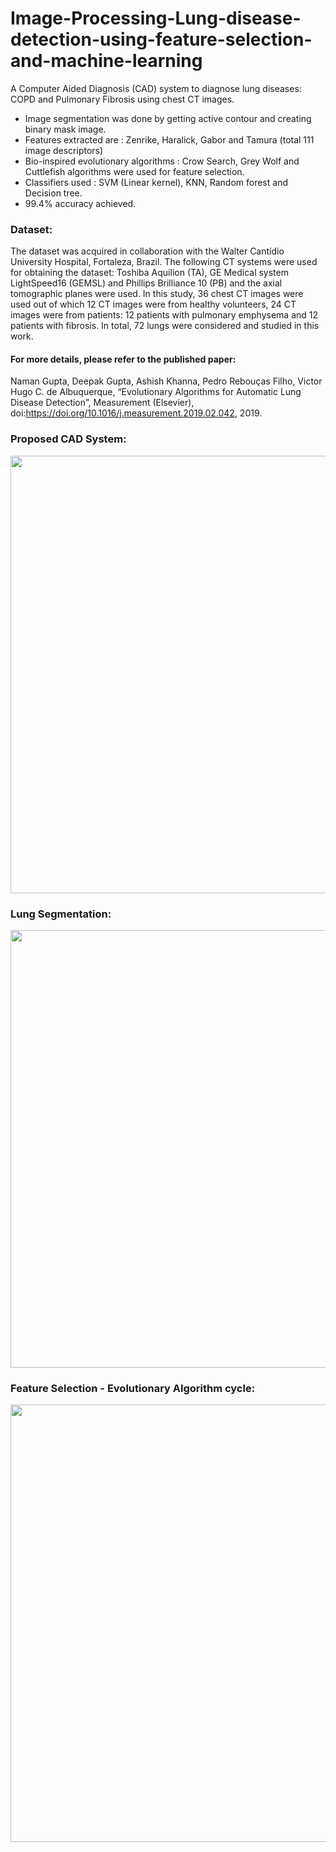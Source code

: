 # Image-Processing-Lung-disease-detection-using-feature-selection-and-machine-learning
A Computer Aided Diagnosis (CAD) system to diagnose lung diseases: COPD and Pulmonary Fibrosis using chest CT images.
  - Image segmentation was done by getting active contour and creating binary mask image.
  - Features extracted are : Zenrike, Haralick, Gabor and Tamura (total 111 image descriptors)
  - Bio-inspired evolutionary algorithms : Crow Search, Grey Wolf and Cuttlefish algorithms were used for feature selection.
  - Classifiers used : SVM (Linear kernel), KNN, Random forest and Decision tree.
  - 99.4% accuracy achieved.
  
  
### Dataset:
The dataset was acquired in collaboration with the Walter Cantídio University Hospital, Fortaleza, Brazil. The following CT systems were used for obtaining the dataset: Toshiba Aquilion (TA), GE Medical system LightSpeed16 (GEMSL) and Phillips Brilliance 10 (PB) and the axial tomographic planes were used. In this study, 36 chest CT images were used out of which 12 CT images were from healthy volunteers, 24 CT images were from patients: 12 patients with pulmonary emphysema and 12 patients with fibrosis. In total, 72 lungs were considered and studied in this work.
 
#### For more details, please refer to the published paper:
Naman Gupta, Deepak Gupta, Ashish Khanna, Pedro Rebouças Filho, Victor Hugo C. de Albuquerque, “Evolutionary Algorithms for Automatic Lung Disease Detection”, Measurement (Elsevier), doi:https://doi.org/10.1016/j.measurement.2019.02.042, 2019.



### Proposed CAD System:
<img src="readmeImages/CAD_System.jpg" width="700">

### Lung Segmentation:
<img src="readmeImages/lungSegmentation.png" width="700">

### Feature Selection - Evolutionary Algorithm cycle:
<img src="readmeImages/evolutionaryCycle.jpg" width="700">

